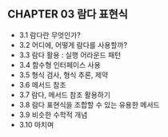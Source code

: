 ## CHAPTER 03 람다 표현식

* 3.1 람다란 무엇인가?
* 3.2 어디에, 어떻게 람다를 사용할까?
* 3.3 람다 활용 : 실행 어라운드 패턴
* 3.4 함수형 인터페이스 사용
* 3.5 형식 검사, 형식 추론, 제약
* 3.6 메서드 참조
* 3.7 람다, 메서드 참조 활용하기
* 3.8 람다 표현식을 조합할 수 있는 유용한 메서드
* 3.9 비슷한 수학적 개념
* 3.10 마치며
